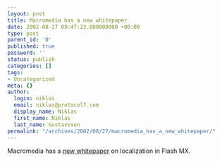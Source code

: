 ```yaml
---
layout: post
title: Macromedia has a new whitepaper
date: 2002-08-27 09:47:23.000000000 +00:00
type: post
parent_id: '0'
published: true
password: ''
status: publish
categories: []
tags:
- Uncategorized
meta: {}
author:
  login: niklas
  email: niklas@protocol7.com
  display_name: Niklas
  first_name: Niklas
  last_name: Gustavsson
permalink: "/archives/2002/08/27/macromedia_has_a_new_whitepaper/"
---
```

Macromedia has a [new whitepaper](http://www.macromedia.com/support/flash/languages/flashlocalization/) on localization in Flash MX.

